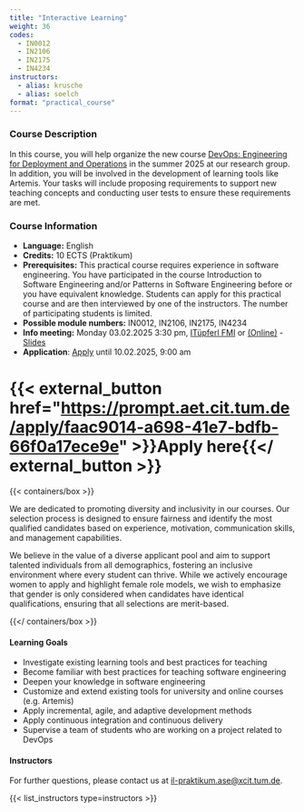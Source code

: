 ```yaml
---
title: "Interactive Learning"
weight: 36
codes:
  - IN0012
  - IN2106
  - IN2175
  - IN4234
instructors:
  - alias: krusche
  - alias: soelch
format: "practical_course"
---
```


### Course Description

In this course, you will help organize the new course [DevOps: Engineering for Deployment and Operations](/teaching/25s/devops) in the summer 2025 at our research group. In addition, you will be involved in the development of learning tools like Artemis. Your tasks will include proposing requirements to support new teaching concepts and conducting user tests to ensure these requirements are met.

### Course Information

- **Language:** English
- **Credits:** 10 ECTS (Praktikum)
- **Prerequisites:** This practical course requires experience in software engineering. You have participated in the course Introduction to Software Engineering and/or Patterns in Software Engineering before or you have equivalent knowledge. Students can apply for this practical course and are then interviewed by one of the instructors. The number of participating students is limited.
- **Possible module numbers:** IN0012, IN2106, IN2175, IN4234
- **Info meeting:** Monday 03.02.2025 3:30 pm, [ITüpferl FMI](https://nav.tum.de/room/5607.EG.023) or [(Online)](https://tum-conf.zoom-x.de/j/63864529634?pwd=Pc1uEcJ3oTCqglSt0aYUi9Iq9EzwWa.1) - [Slides](teaching/25s/Interactive_Learning_SS25_Info_Meeting.pdf)
- **Application**: [Apply](https://prompt.aet.cit.tum.de/apply/faac9014-a698-41e7-bdfb-66f0a17ece9e) until 10.02.2025, 9:00 am

# {{< external_button href="https://prompt.aet.cit.tum.de/apply/faac9014-a698-41e7-bdfb-66f0a17ece9e" >}}Apply here{{</ external_button >}}

{{< containers/box >}}

We are dedicated to promoting diversity and inclusivity in our courses. Our selection process is designed to ensure fairness and identify the most qualified candidates based on experience, motivation, communication skills, and management capabilities.

We believe in the value of a diverse applicant pool and aim to support talented individuals from all demographics, fostering an inclusive environment where every student can thrive. While we actively encourage women to apply and highlight female role models, we wish to emphasize that gender is only considered when candidates have identical qualifications, ensuring that all selections are merit-based. 

{{</ containers/box >}}

#### Learning Goals

- Investigate existing learning tools and best practices for teaching
- Become familiar with best practices for teaching software engineering
- Deepen your knowledge in software engineering
- Customize and extend existing tools for university and online courses (e.g. Artemis)
- Apply incremental, agile, and adaptive development methods
- Apply continuous integration and continuous delivery
- Supervise a team of students who are working on a project related to DevOps

#### Instructors

For further questions, please contact us at [il-praktikum.ase@xcit.tum.de](mailto:il-praktikum.ase@xcit.tum.de).

{{< list_instructors type=instructors >}}
